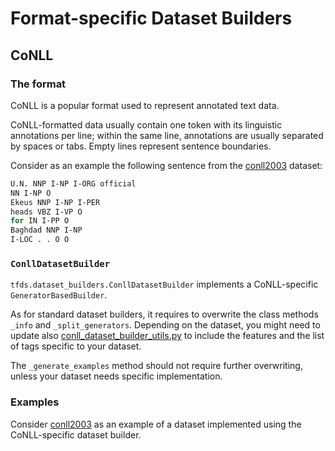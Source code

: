 # Format-specific Dataset Builders

## CoNLL

### The format

CoNLL is a popular format used to represent annotated text data.

CoNLL-formatted data usually contain one token with its linguistic annotations
per line; within the same line, annotations are usually separated by spaces or
tabs. Empty lines represent sentence boundaries.

Consider as an example the following sentence from the
[conll2003](https://github.com/tensorflow/datasets/blob/master/tensorflow_datasets/text/conll2003/conll2003.py)
dataset:

```sh
U.N. NNP I-NP I-ORG official
NN I-NP O
Ekeus NNP I-NP I-PER
heads VBZ I-VP O
for IN I-PP O
Baghdad NNP I-NP
I-LOC . . O O
```

### `ConllDatasetBuilder`

`tfds.dataset_builders.ConllDatasetBuilder` implements a CoNLL-specific
`GeneratorBasedBuilder`.

As for standard dataset builders, it requires to overwrite the class methods
`_info` and `_split_generators`. Depending on the dataset, you might need to
update also
[conll_dataset_builder_utils.py](https://github.com/tensorflow/datasets/blob/master/tensorflow_datasets/core/dataset_builders/conll_dataset_builder_utils.py)
to include the features and the list of tags specific to your dataset.

The `_generate_examples` method should not require further overwriting, unless
your dataset needs specific implementation.

### Examples

Consider
[conll2003](https://github.com/tensorflow/datasets/blob/master/tensorflow_datasets/text/conll2003/conll2003.py)
as an example of a dataset implemented using the CoNLL-specific dataset builder.
